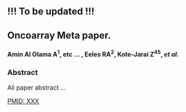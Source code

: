 ## !!! To be updated !!! 
## Oncoarray Meta paper. 

#### Amin Al Olama A<sup>1</sup>, etc ... , Eeles RA<sup>2</sup>, Kote-Jarai Z<sup>45</sup>, *et al.*


### **Abstract**

Ali paper abstract ...

[PMID: XXX](http://www.ncbi.nlm.nih.gov/pubmed/XXX)

